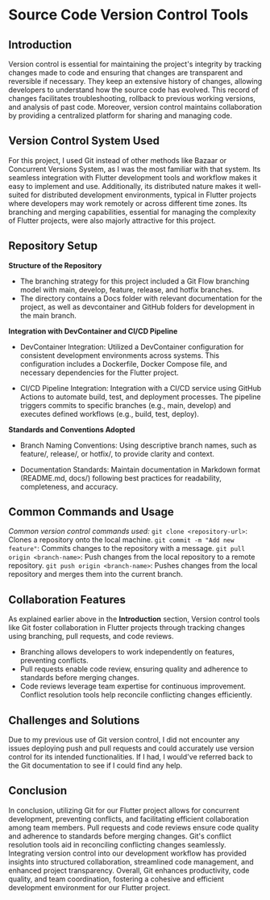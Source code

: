 # Source Code Version Control Tools
## Introduction
Version control is essential for maintaining the project's integrity by tracking changes made to code and ensuring that changes are transparent and reversible if necessary. They keep an extensive history of changes, allowing developers to understand how the source code has evolved. This record of changes facilitates troubleshooting, rollback to previous working versions, and analysis of past code. Moreover, version control maintains collaboration by providing a centralized platform for sharing and managing code. 

## Version Control System Used
For this project, I used Git instead of other methods like Bazaar or Concurrent Versions System, as I was the most familiar with that system. Its seamless integration with Flutter development tools and workflow makes it easy to implement and use. Additionally, its distributed nature makes it well-suited for distributed development environments, typical in Flutter projects where developers may work remotely or across different time zones. Its branching and merging capabilities, essential for managing the complexity of Flutter projects, were also majorly attractive for this project. 

## Repository Setup
**Structure of the Repository**
* The branching strategy for this project included a Git Flow branching model with main, develop, feature, release, and hotfix branches.
* The directory contains a Docs folder with relevant documentation for the project, as well as devcontainer and GitHub folders for development in the main branch.  

**Integration with DevContainer and CI/CD Pipeline**
* DevContainer Integration: Utilized a DevContainer configuration for consistent development environments across systems. This configuration includes a Dockerfile, Docker Compose file, and necessary dependencies for the Flutter project.

* CI/CD Pipeline Integration: Integration with a CI/CD service using GitHub Actions to automate build, test, and deployment processes. The pipeline triggers commits to specific branches (e.g., main, develop) and executes defined workflows (e.g., build, test, deploy).

**Standards and Conventions Adopted**
* Branch Naming Conventions: Using descriptive branch names, such as feature/<feature-name>, release/<version>, or hotfix/<issue-number>, to provide clarity and context.

* Documentation Standards: Maintain documentation in Markdown format (README.md, docs/) following best practices for readability, completeness, and accuracy.

## Common Commands and Usage
_Common version control commands used:_
`git clone <repository-url>`: Clones a repository onto the local machine.
`git commit -m "Add new feature"`: Commits changes to the repository with a message.
`git pull origin <branch-name>`: Push changes from the local repository to a remote repository.
`git push origin <branch-name>`: Pushes changes from the local repository and merges them into the current branch.


## Collaboration Features
As explained earlier above in the **Introduction** section, Version control tools like Git foster collaboration in Flutter projects through tracking changes using branching, pull requests, and code reviews. 
* Branching allows developers to work independently on features, preventing conflicts.
* Pull requests enable code review, ensuring quality and adherence to standards before merging changes.
* Code reviews leverage team expertise for continuous improvement. Conflict resolution tools help reconcile conflicting changes efficiently. 

## Challenges and Solutions
Due to my previous use of Git version control, I did not encounter any issues deploying push and pull requests and could accurately use version control for its intended functionalities. If I had, I would've referred back to the Git documentation to see if I could find any help. 

## Conclusion
In conclusion, utilizing Git for our Flutter project allows for concurrent development, preventing conflicts, and facilitating efficient collaboration among team members. Pull requests and code reviews ensure code quality and adherence to standards before merging changes. Git's conflict resolution tools aid in reconciling conflicting changes seamlessly. Integrating version control into our development workflow has provided insights into structured collaboration, streamlined code management, and enhanced project transparency. Overall, Git enhances productivity, code quality, and team coordination, fostering a cohesive and efficient development environment for our Flutter project.
